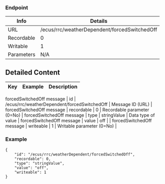 # 



### Endpoint

| Info  | Details |
| ------------- | ------------- |
| URL   | /ecus/rrc/weatherDependent/forcedSwitchedOff   |
| Recordable   | 0   |
| Writable   | 1   |
| Parameters  | N/A  |

## Detailed Content

|  Key  | Example | Description |
| ------------- | :------: | ------------- |
forcedSwitchedOff message
|  id | /ecus/rrc/weatherDependent/forcedSwitchedOff | Message ID (URL) |
forcedSwitchedOff message
|  recordable | 0 | Recordable parameter (0=No) |
forcedSwitchedOff message
|  type | stringValue | Data type of value |
forcedSwitchedOff message
|  value | off |  |
forcedSwitchedOff message
|  writeable | 1 | Writable parameter (0=No) |

### Example
```
{
    "id": "/ecus/rrc/weatherDependent/forcedSwitchedOff",
    "recordable": 0,
    "type": "stringValue",
    "value": "off",
    "writeable": 1
}
```
